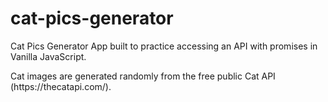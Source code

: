 # cat-pics-generator

Cat Pics Generator App built to practice accessing an API with promises in Vanilla JavaScript.

<p>
Cat images are generated randomly from the free public Cat API (https://thecatapi.com/).

